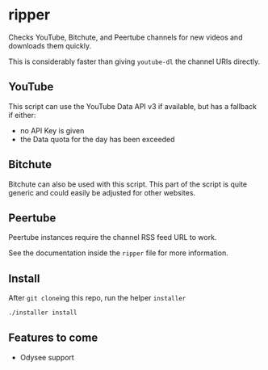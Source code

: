 # ripper
Checks YouTube, Bitchute, and Peertube channels for new videos and downloads them quickly.

This is considerably faster than giving `youtube-dl` the channel URIs directly.
## YouTube
This script can use the YouTube Data API v3 if available, but has a fallback if either:

- no API Key is given
- the Data quota for the day has been exceeded

## Bitchute
Bitchute can also be used with this script.
This part of the script is quite generic and could easily be adjusted for other websites.

## Peertube
Peertube instances require the channel RSS feed URL to work.


See the documentation inside the `ripper` file for more information.

## Install
After `git clone`ing this repo, run the helper `installer`

```sh
./installer install
```

## Features to come

- Odysee support
